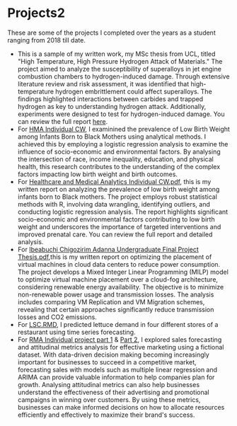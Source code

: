 # Projects2
These are some of the projects I completed over the years as a student ranging from 2018 till date.
- This is a sample of my written work, my MSc thesis from UCL, titled "High Temperature, High Pressure Hydrogen Attack of Materials." The project aimed to analyze the susceptibility of superalloys in jet engine combustion chambers to hydrogen-induced damage. Through extensive literature review and risk assessment, it was identified that high-temperature hydrogen embrittlement could affect superalloys. The findings highlighted interactions between carbides and trapped hydrogen as key to understanding hydrogen attack. Additionally, experiments were designed to test for hydrogen-induced damage. You can review the full report [here](Chigozirim%20Adanna%20Ibeabuchi%20(MSc%20Thesis).pdf). 
- For [HMA Individual CW](HMA%20Individual%20CW.Rmd), I examinined the prevalence of Low Birth Weight among Infants Born to Black Mothers using analytical methods. I achieved this by employing a logistic regression analysis to examine the influence of socio-economic and environmental factors. By analysing the intersection of race, income inequality, education, and physical health, this research contributes to the understanding of the complex factors impacting low birth weight and birth outcomes.
- For [Healthcare and Medical Analytics Individual CW.pdf](Healthcare%20and%20Medical%20Analytics%20Individual%20CW.pdf), this is my written report on analyzing the prevalence of low birth weight among infants born to Black mothers. The project employs robust statistical methods with R, involving data wrangling, identifying outliers, and conducting logistic regression analysis. The report highlights significant socio-economic and environmental factors contributing to low birth weight and underscores the importance of targeted interventions and improved prenatal care. You can review the full report and detailed analysis.
- For [Ibeabuchi Chigozirim Adanna Undergraduate Final Project Thesis.pdf](Ibeabuchi%20Chigozirim%20Adanna%20Undergraduate%20Final%20Project%20Thesis.pdf),this is my written report on optimizing the placement of virtual machines in cloud data centers to reduce power consumption. The project develops a Mixed Integer Linear Programming (MILP) model to optimize virtual machine placement over a cloud-fog architecture, considering renewable energy availability. The objective is to minimize non-renewable power usage and transmission losses. The analysis includes comparing VM Replication and VM Migration schemes, revealing that certain approaches significantly reduce transmission losses and CO2 emissions. 
- For [LSC.RMD](LSC.Rmd), I predicted lettuce demand in four different stores of a restaurant using time series forecasting.
- For [RMA Individual project part 1](RMA%20Individual%20Project.Rmd)  & [Part 2](RMA%20Individual%20Project%20Part%202.Rmd), I  explored sales forecasting and attitudinal metrics analysis for effective marketing using a fictional dataset. With data-driven decision making becoming increasingly important for businesses to succeed in a competitive market, forecasting sales with models such as multiple linear regression and ARIMA can provide valuable information to help companies plan for growth. Analysing attitudinal metrics can also help businesses understand the effectiveness of their advertising and promotional campaigns in winning over customers. By using these metrics, businesses can make informed decisions on how to allocate resources efficiently and effectively to maximize their brand's success.
